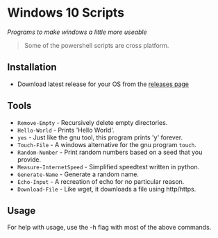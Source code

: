 <!--
Author: Aidan Neal <squidwardnose4507@gmail.com>
Maintainer: Aidan Neal 
Contact: https://discord.gg/8wBUFeGGYC (Discord)
-->

# Windows 10 Scripts

*Programs to make windows a little more useable*

> Some of the powershell scripts are cross platform.

## Installation 

- Download latest release for your OS from the [releases page](https://github.com/El-Wumbus/windows-10-scripts/releases)

## Tools

- `Remove-Empty` - Recursively delete empty directories.
- `Hello-World` - Prints 'Hello World'.
- `yes` - Just like the gnu tool, this program prints 'y' forever.
- `Touch-File` - A windows alternative for the gnu program `touch`.
- `Random-Number` - Print random numbers based on a seed that you provide.
- `Measure-InternetSpeed` - Simplified speedtest written in python.
- `Generate-Name` - Generate a random name.
- `Echo-Input` - A recreation of echo for no particular reason.
- `Download-File` - Like wget, it downloads a file using http/https.

## Usage

For help with usage, use the -h flag with most of the above commands.
